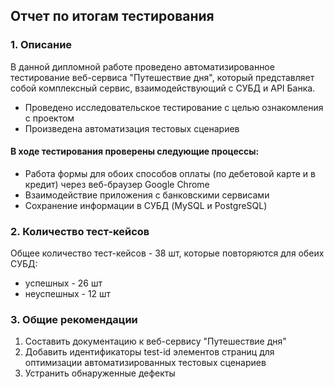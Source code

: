 ## Отчет по итогам тестирования

### 1. Описание

В данной дипломной работе проведено автоматизированное тестирование веб-сервиса "Путешествие дня",
который представляет собой комплексный сервис, взаимодействующий с СУБД и API Банка.

- Проведено исследовательское тестирование с целью ознакомления с проектом  
- Произведена автоматизация тестовых сценариев  

#### В ходе тестирования проверены следующие процессы:

- Работа формы для обоих способов оплаты (по дебетовой карте и в кредит) через веб-браузер Google Chrome
- Взаимодействие приложения с банковскими сервисами
- Сохранение информации в СУБД (MySQL и PostgreSQL)

### 2. Количество тест-кейсов

Общее количество тест-кейсов - 38 шт, которые повторяются для обеих СУБД:
- успешных - 26 шт
- неуспешных - 12 шт


### 3. Общие рекомендации
1. Составить документацию к веб-сервису "Путешествие дня"
2. Добавить идентификаторы test-id элементов страниц для оптимизации автоматизированных тестовых сценариев
3. Устранить обнаруженные дефекты
